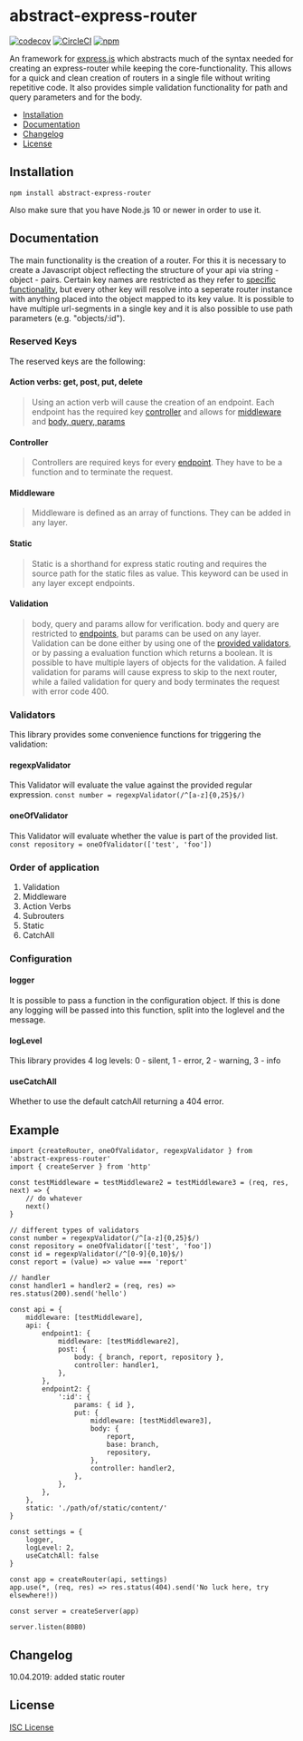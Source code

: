 # abstract-express-router

[![codecov](https://codecov.io/gh/fochlac/abstract-express-router/branch/master/graph/badge.svg)](https://codecov.io/gh/fochlac/abstract-express-router) [![CircleCI](https://circleci.com/gh/fochlac/abstract-express-router.svg?style=svg)](https://circleci.com/gh/fochlac/abstract-express-router) [![npm](https://img.shields.io/npm/v/abstract-express-router.svg?style=svg)](https://www.npmjs.com/package/abstract-express-router)

An framework for [express.js](https://github.com/visionmedia/express) which abstracts much of the syntax needed for creating an express-router while keeping the core-functionality. This allows for a quick and clean creation of routers in a single file without writing repetitive code. It also provides simple validation functionality for path and query parameters and for the body.

-   [Installation](#installation)
-   [Documentation](#documentation)
-   [Changelog](#changelog)
-   [License](#license)

## Installation

```
npm install abstract-express-router
```

Also make sure that you have Node.js 10 or newer in order to use it.

## Documentation

The main functionality is the creation of a router. For this it is necessary to create a Javascript object reflecting the structure of your api via string - object - pairs. Certain key names are restricted as they refer to [specific functionality](#reserved-key), but every other key will resolve into a seperate router instance with anything placed into the object mapped to its key value. It is possible to have multiple url-segments in a single key and it is also possible to use path parameters (e.g. "objects/:id").

### Reserved Keys

The reserved keys are the following:

#### Action verbs: get, post, put, delete

> Using an action verb will cause the creation of an endpoint. Each endpoint has the required key [controller](#controller) and allows for [middleware](#middleware) and [body, query, params](#validation)

#### Controller

> Controllers are required keys for every [endpoint](#action-verbs-get-post-put-delete). They have to be a function and to terminate the request.

#### Middleware

> Middleware is defined as an array of functions. They can be added in any layer.

#### Static

> Static is a shorthand for express static routing and requires the source path for the static files as value. This keyword can be used in any layer except endpoints.

#### Validation

> body, query and params allow for verification. body and query are restricted to [endpoints](#action-verbs-get-post-put-delete), but params can be used on any layer. Validation can be done either by using one of the [provided validators](#validators), or by passing a evaluation function which returns a boolean. It is possible to have multiple layers of objects for the validation. A failed validation for params will cause express to skip to the next router, while a failed validation for query and body terminates the request with error code 400.

### Validators

This library provides some convenience functions for triggering the validation:

#### regexpValidator

This Validator will evaluate the value against the provided regular expression.
`const number = regexpValidator(/^[a-z]{0,25}$/)`

#### oneOfValidator

This Validator will evaluate whether the value is part of the provided list.
`const repository = oneOfValidator(['test', 'foo'])`

### Order of application

1. Validation
2. Middleware
3. Action Verbs
4. Subrouters
5. Static
6. CatchAll

### Configuration

#### logger

It is possible to pass a function in the configuration object. If this is done any logging will be passed into this function, split into the loglevel and the message.

#### logLevel

This library provides 4 log levels:
0 - silent, 1 - error, 2 - warning, 3 - info

#### useCatchAll

Whether to use the default catchAll returning a 404 error.

## Example

```
import {createRouter, oneOfValidator, regexpValidator } from 'abstract-express-router'
import { createServer } from 'http'

const testMiddleware = testMiddleware2 = testMiddleware3 = (req, res, next) => {
	// do whatever
 	next()
}

// different types of validators
const number = regexpValidator(/^[a-z]{0,25}$/)
const repository = oneOfValidator(['test', 'foo'])
const id = regexpValidator(/^[0-9]{0,10}$/)
const report = (value) => value === 'report'

// handler
const handler1 = handler2 = (req, res) => res.status(200).send('hello')

const api = {
	middleware: [testMiddleware],
	api: {
		endpoint1: {
			middleware: [testMiddleware2],
			post: {
				body: { branch, report, repository },
				controller: handler1,
			},
		},
		endpoint2: {
			':id': {
				params: { id },
				put: {
					middleware: [testMiddleware3],
					body: {
						report,
						base: branch,
						repository,
					},
					controller: handler2,
				},
			},
		},
	},
	static: './path/of/static/content/'
}

const settings = {
	logger,
	logLevel: 2,
	useCatchAll: false
}

const app = createRouter(api, settings)
app.use(*, (req, res) => res.status(404).send('No luck here, try elsewhere!))

const server = createServer(app)

server.listen(8080)
```

## Changelog

10.04.2019: added static router

## License

[ISC License](License.md)
